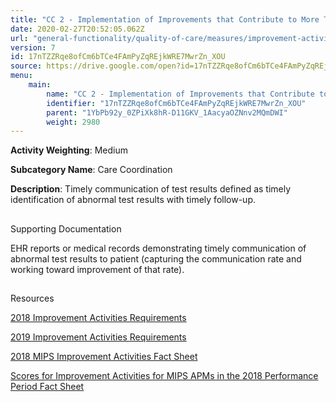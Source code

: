 ```yaml
---
title: "CC 2 - Implementation of Improvements that Contribute to More Timely Communication of Test Results"
date: 2020-02-27T20:52:05.062Z
url: "general-functionality/quality-of-care/measures/improvement-activities-measures/2018-improvement-activities/cc-2-implementation-of-improvements-that-contribute-to-more-timely-communication-of-test-results.html"
version: 7
id: 17nTZZRqe8ofCm6bTCe4FAmPyZqREjkWRE7MwrZn_XOU
source: https://drive.google.com/open?id=17nTZZRqe8ofCm6bTCe4FAmPyZqREjkWRE7MwrZn_XOU
menu:
    main:
        name: "CC 2 - Implementation of Improvements that Contribute to More Timely Communication of Test Results"
        identifier: "17nTZZRqe8ofCm6bTCe4FAmPyZqREjkWRE7MwrZn_XOU"
        parent: "1YbPb92y_0ZPiXk8hR-D11GKV_1AacyaOZNnv2MQmDWI"
        weight: 2980
---
```









**Activity Weighting**: Medium

**Subcategory Name**: Care Coordination

**Description**: Timely communication of test results defined as timely identification of abnormal test results with timely follow-up.







## 

Supporting Documentation

EHR reports or medical records demonstrating timely communication of abnormal test results to patient (capturing the communication rate and working toward improvement of that rate).







## 

Resources

[2018 Improvement Activities Requirements](https://qpp.cms.gov/mips/improvement-activities?py=2018)

[2019 Improvement Activities Requirements](https://qpp.cms.gov/mips/improvement-activities?py=2019)

[2018 MIPS Improvement Activities Fact Sheet](https://qpp.cms.gov/resource/2018%20MIPS%20Improvement%20Activities%20Fact%20Sheet)

[Scores for Improvement Activities for MIPS APMs in the 2018 Performance Period Fact Sheet](https://qpp.cms.gov/resource/2018%20MIPS%20APMs%20improvement%20Activities%20scores%20fact%20sheet)


